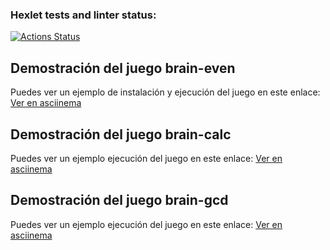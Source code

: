 ### Hexlet tests and linter status:
[![Actions Status](https://github.com/Porico94/fullstack-javascript-project-98/actions/workflows/hexlet-check.yml/badge.svg)](https://github.com/Porico94/fullstack-javascript-project-98/actions)

## Demostración del juego brain-even
Puedes ver un ejemplo de instalación y ejecución del juego en este enlace:
[Ver en asciinema](https://asciinema.org/a/PafYNABSwmSHrinAx1IbXGuRp)

## Demostración del juego brain-calc
Puedes ver un ejemplo ejecución del juego en este enlace:
[Ver en asciinema](https://asciinema.org/a/ZTF3qHTH2jjWB9RmOhEz3Hdmn)

## Demostración del juego brain-gcd
Puedes ver un ejemplo ejecución del juego en este enlace:
[Ver en asciinema](https://asciinema.org/a/VAIqYyrFhFgFAtZQAtWavvZ8u)

